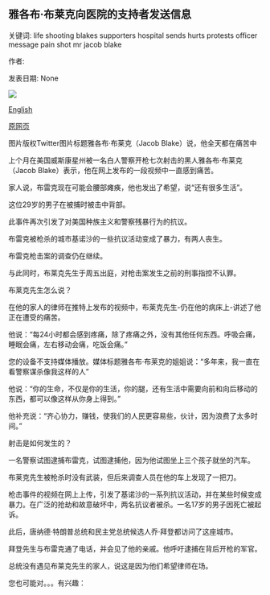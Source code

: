 ## 雅各布·布莱克向医院的支持者发送信息

关键词: life shooting blakes supporters hospital sends hurts protests officer message pain shot mr jacob blake

作者: 

发表日期: None

![](https://ichef.bbci.co.uk/news/1024/branded_news/E08D/production/_114258475_mediaitem114258474.jpg)

[English](Jacob%20Blake%20sends%20message%20to%20supporters%20from%20hospital.md)

[原网页](https://www.bbc.com/news/world-us-canada-54041573)

图片版权Twitter图片标题雅各布·布莱克（Jacob Blake）说，他全天都在痛苦中

上个月在美国威斯康星州被一名白人警察开枪七次射击的黑人雅各布·布莱克（Jacob Blake）表示，他在网上发布的一段视频中一直感到痛苦。

家人说，布雷克现在可能会腰部瘫痪，他也发出了希望，说“还有很多生活”。

这位29岁的男子在被捕时被击中背部。

此事件再次引发了对美国种族主义和警察残暴行为的抗议。

布雷克被枪杀的城市基诺沙的一些抗议活动变成了暴力，有两人丧生。

布雷克枪击案的调查仍在继续。

与此同时，布莱克先生于周五出庭，对枪击案发生之前的刑事指控不认罪。

布莱克先生怎么说？

在他的家人的律师在推特上发布的视频中，布莱克先生-仍在他的病床上-讲述了他正在遭受的痛苦。

他说：“每24小时都会感到疼痛，除了疼痛之外，没有其他任何东西。呼吸会痛，睡眠会痛，左右移动会痛，吃饭会痛。”

您的设备不支持媒体播放。媒体标题雅各布·布莱克的姐姐说：“多年来，我一直在看警察谋杀像我这样的人”

他说：“你的生命，不仅是你的生活，你的腿，还有生活中需要向前和向后移动的东西，都可以像这样从你身上得到。”

他补充说：“齐心协力，赚钱，使我们的人民更容易些，伙计，因为浪费了太多时间。”

射击是如何发生的？

一名警察试图逮捕布雷克，试图逮捕他，因为他试图坐上三个孩子就坐的汽车。

布莱克先生被枪杀时没有武装，但后来调查人员在他的车上发现了一把刀。

枪击事件的视频在网上上传，引发了基诺沙的一系列抗议活动，并在某些时候变成暴力。在广泛的抢劫和故意破坏中，两名抗议者被杀。一名17岁的男子因死亡被起诉。

此后，唐纳德·特朗普总统和民主党总统候选人乔·拜登都访问了这座城市。

拜登先生与布雷克通了电话，并会见了他的亲戚。他呼吁逮捕在背后开枪的军官。

总统没有遇见布莱克先生的家人，说这是因为他们希望律师在场。

您也可能对。。。有兴趣：